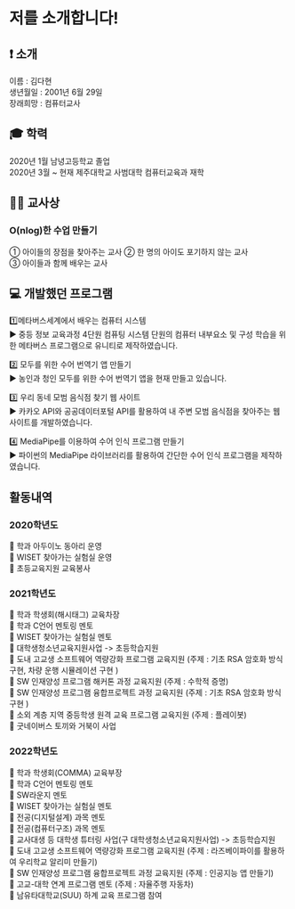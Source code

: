 # 저를 소개합니다! 

## ❗️ 소개 
이름 : 김다현 <br>
생년월일 : 2001년 6월 29일 <br>
장래희망 : 컴퓨터교사 <br>

## 🎓 학력 
2020년 1월 남녕고등학교 졸업 <br>
2020년 3월 ~ 현재 제주대학교 사범대학 컴퓨터교육과 재학 <br>

## 👩‍🏫 교사상  
### O(nlog)한 수업 만들기
 ① 아이들의 장점을 찾아주는 교사 
 ② 한 명의 아이도 포기하지 않는 교사  
 ③ 아이들과 함께 배우는 교사  

## 💻 개발했던 프로그램 

1️⃣메타버스세계에서 배우는 컴퓨터 시스템 <br>
▶️ 중등 정보 교육과정 4단원 컴퓨팅 시스템 단원의 컴퓨터 내부요소 및 구성 학습을 위한 메타버스 프로그램으로 유니티로 제작하였습니다.

2️⃣ 모두를 위한 수어 번역기 앱 만들기 <br>
▶️ 농인과 청인 모두를 위한 수어 번역기 앱을 현재 만들고 있습니다.

3️⃣ 우리 동네 모범 음식점 찾기 웹 사이트 <br>
▶️ 카카오 API와 공공데이터포털 API를 활용하여 내 주변 모범 음식점을 찾아주는 웹 사이트를 개발하였습니다.

4️⃣ MediaPipe를 이용하여 수어 인식 프로그램 만들기 <br>
▶️ 파이썬의 MediaPipe 라이브러리를 활용하여 간단한 수어 인식 프로그램을 제작하였습니다.


## 활동내역
### 2020학년도
🔸 학과 아두이노 동아리 운영 <br>
🔸 WISET 찾아가는 실험실 운영 <br>
🔸 초등교육지원 교육봉사 <br>

### 2021학년도 
🔸 학과 학생회(해시태그) 교육차장 <br>
🔸 학과 C언어 멘토링 멘토 <br>
🔸 WISET 찾아가는 실험실 멘토 <br>
🔸 대학생청소년교육지원사업 -> 초등학습지원  <br>
🔸 도내 고교생 소프트웨어 역량강화 프로그램 교육지원 (주제 : 기초 RSA 암호화 방식 구현, 차량 운행 시뮬레이션 구현 ) <br>
🔸 SW 인재양성 프로그램 해커톤 과정 교육지원 (주제 : 수학적 증명) <br>
🔸 SW 인재양성 프로그램 융합프로젝트 과정 교육지원 (주제 : 기초 RSA 암호화 방식 구현 ) <br>
🔸 소외 계층 지역 중등학생 원격 교육 프로그램 교육지원 (주제 : 플레이봇) <br>
🔸 굿네이버스 토끼와 거북이 사업 <br>

### 2022학년도
🔸 학과 학생회(COMMA) 교육부장 <br>
🔸 학과 C언어 멘토링 멘토 <br>
🔸 SW라운지 멘토 <br>
🔸 WISET 찾아가는 실험실 멘토 <br>
🔸 전공(디지털설계) 과목 멘토 <br>
🔸 전공(컴퓨터구조) 과목 멘토 <br>
🔸 교사대생 등 대학생 튜터링 사업(구 대학생청소년교육지원사업) -> 초등학습지원 <br>
🔸 도내 고교생 소프트웨어 역량강화 프로그램 교육지원 (주제 : 라즈베이파이를 활용하여 우리학교 알리미 만들기) <br>
🔸 SW 인재양성 프로그램 융합프로젝트 과정 교육지원 (주제 : 인공지능 앱 만들기) <br>
🔸 고교-대학 연계 프로그램 멘토 (주제 : 자율주행 자동차) <br>
🔸 남유타대학교(SUU) 하계 교육 프로그램 참여 <br>

